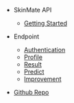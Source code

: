- SkinMate API

  - [Getting Started]()

- Endpoint

  - [Authentication](authentication.md)
  - [Profile]()
  - [Result]()
  - [Predict]()
  - [Improvement]()

- [Github Repo]()